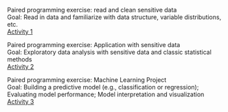 Paired programming exercise: read and clean sensitive data  
Goal: Read in data and familiarize with data structure, variable distributions, etc.  
[Activity 1](https://github.com/bnwolford/HealthAIinR/blob/main/activities/Activity1.Rmd)

Paired programming exercise: Application with sensitive data  
Goal: Exploratory data analysis with sensitive data and classic statistical methods  
[Activity 2](https://github.com/bnwolford/HealthAIinR/blob/main/activities/Activity2.Rmd)

Paired programming exercise: Machine Learning Project   
Goal: Building a predictive model (e.g., classification or regression); Evaluating model performance; Model interpretation and visualization  
[Activity 3](https://github.com/bnwolford/HealthAIinR/blob/main/activities/Activity3.Rmd)
